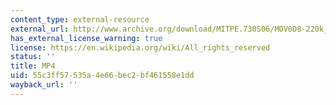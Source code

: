 ```yaml
---
content_type: external-resource
external_url: http://www.archive.org/download/MITPE.730S06/MOV0D8-220k_512kb.mp4
has_external_license_warning: true
license: https://en.wikipedia.org/wiki/All_rights_reserved
status: ''
title: MP4
uid: 55c3ff57-535a-4e66-bec2-bf461558e1dd
wayback_url: ''
---
```


